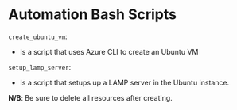 # Automation Bash Scripts

`create_ubuntu_vm`:

- Is a script that uses Azure CLI to create an Ubuntu VM

`setup_lamp_server`:

- Is a script that setups up a LAMP server in the Ubuntu instance.

**N/B**: Be sure to delete all resources after creating.
